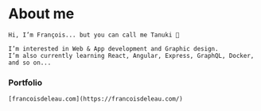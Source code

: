 # About me

    Hi, I’m François... but you can call me Tanuki 👋

    I’m interested in Web & App development and Graphic design.
    I’m also currently learning React, Angular, Express, GraphQL, Docker, and so on...
    
### Portfolio

    [francoisdeleau.com](https://francoisdeleau.com/)

<!---
Ikunat/Ikunat is a ✨ special ✨ repository because its `README.md` (this file) appears on your GitHub profile.
You can click the Preview link to take a look at your changes.
--->
